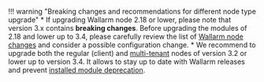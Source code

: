 !!! warning "Breaking changes and recommendations for different node type upgrade"
    * If upgrading Wallarm node 2.18 or lower, please note that version 3.x contains **breaking changes**. Before upgrading the modules of 2.18 and lower up to 3.4, please carefully review the list of [Wallarm node changes](what-is-new.md) and consider a possible configuration change.
    * We recommend to upgrade both the regular (client) and [multi-tenant](../waf-installation/multi-tenant/overview.md) nodes of version 3.2 or lower up to version 3.4. It allows to stay up to date with Wallarm releases and prevent [installed module deprecation](versioning-policy.md#version-support).